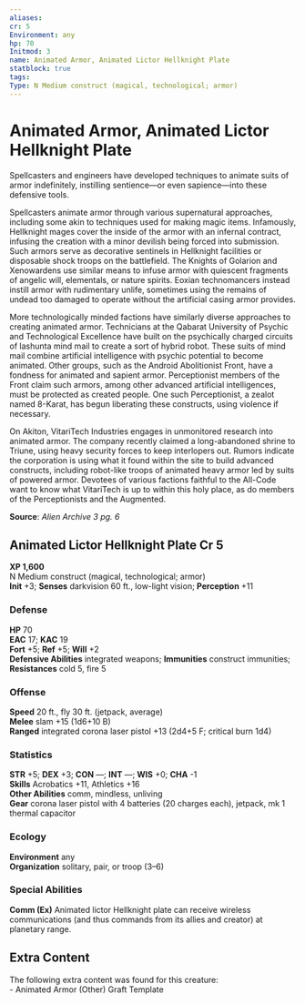 ```yaml
---
aliases: 
cr: 5
Environment: any
hp: 70
Initmod: 3
name: Animated Armor, Animated Lictor Hellknight Plate
statblock: true
tags: 
Type: N Medium construct (magical, technological; armor)
---
```


# Animated Armor, Animated Lictor Hellknight Plate

Spellcasters and engineers have developed techniques to animate suits of armor indefinitely, instilling sentience—or even sapience—into these defensive tools.

Spellcasters animate armor through various supernatural approaches, including some akin to techniques used for making magic items. Infamously, Hellknight mages cover the inside of the armor with an infernal contract, infusing the creation with a minor devilish being forced into submission. Such armors serve as decorative sentinels in Hellknight facilities or disposable shock troops on the battlefield. The Knights of Golarion and Xenowardens use similar means to infuse armor with quiescent fragments of angelic will, elementals, or nature spirits. Eoxian technomancers instead instill armor with rudimentary unlife, sometimes using the remains of undead too damaged to operate without the artificial casing armor provides.

More technologically minded factions have similarly diverse approaches to creating animated armor. Technicians at the Qabarat University of Psychic and Technological Excellence have built on the psychically charged circuits of lashunta mind mail to create a sort of hybrid robot. These suits of mind mail combine artificial intelligence with psychic potential to become animated. Other groups, such as the Android Abolitionist Front, have a fondness for animated and sapient armor. Perceptionist members of the Front claim such armors, among other advanced artificial intelligences, must be protected as created people. One such Perceptionist, a zealot named 8-Karat, has begun liberating these constructs, using violence if necessary.

On Akiton, VitariTech Industries engages in unmonitored research into animated armor. The company recently claimed a long-abandoned shrine to Triune, using heavy security forces to keep interlopers out. Rumors indicate the corporation is using what it found within the site to build advanced constructs, including robot-like troops of animated heavy armor led by suits of powered armor. Devotees of various factions faithful to the All-Code want to know what VitariTech is up to within this holy place, as do members of the Perceptionists and the Augmented.

**Source**:  _Alien Archive 3 pg. 6_

## Animated Lictor Hellknight Plate Cr 5

**XP 1,600**  
N Medium construct (magical, technological; armor)  
**Init** +3; **Senses** darkvision 60 ft., low-light vision; **Perception** +11  

### Defense

**HP** 70  
**EAC** 17; **KAC** 19  
**Fort** +5; **Ref** +5; **Will** +2  
**Defensive Abilities** integrated weapons; **Immunities** construct immunities; **Resistances** cold 5, fire 5  

### Offense

**Speed** 20 ft., fly 30 ft. (jetpack, average)  
**Melee** slam +15 (1d6+10 B)  
**Ranged** integrated corona laser pistol +13 (2d4+5 F; critical burn 1d4)

### Statistics

**STR** +5; **DEX** +3; **CON** —; **INT** —; **WIS** +0; **CHA** -1  
**Skills** Acrobatics +11, Athletics +16  
**Other Abilities** comm, mindless, unliving  
**Gear** corona laser pistol with 4 batteries (20 charges each), jetpack, mk 1 thermal capacitor

### Ecology

**Environment** any  
**Organization** solitary, pair, or troop (3–6)

### Special Abilities

**Comm (Ex)** Animated lictor Hellknight plate can receive wireless communications (and thus commands from its allies and creator) at planetary range.

## Extra Content

The following extra content was found for this creature:  
\- Animated Armor (Other) Graft Template

